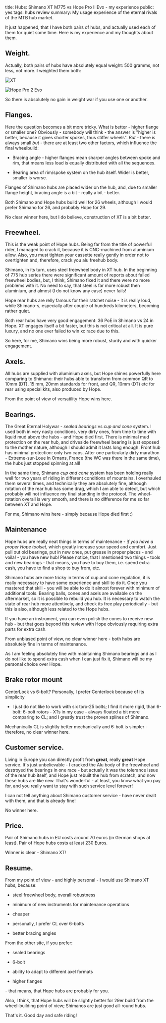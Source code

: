 title: Hubs: Shimano XT M775 vs Hope Pro II Evo - my experience
public: yes
tags: hubs
      review
summary: My usage experience of the eternal rivals of the MTB hub market.

It just happened, that I have both pairs of hubs, and actually used each of them
for quiet some time. Here is my experience and my thoughts about them.

## Weight.

Actually, both pairs of hubs have absolutely equal weight: 500 gramms, not less,
not more. I weighted them both:

![XT](https://lh6.googleusercontent.com/-XkP4g7gsBUg/UjhZQZOtirI/AAAAAAAABsQ/XQURahmSzKA/w411-h488-no/IMG_0506.JPG)

![Hope Pro 2 Evo](https://lh6.googleusercontent.com/-4XGten6yY14/UjhZQQp6eHI/AAAAAAAABsg/6q49csE7F5Y/w412-h488-no/IMG_0505.JPG)

So there is absolutely no gain in weight war if you use one or another.

## Flanges.

Here the question becomes a bit more tricky. What is better - higher flange or
smaller one? Obviously - somebody will think - the answer is "higher is better, 
because it gives shorter spokes, thus stiffer wheels". *But* - there is always
small *but* - there are at least two other factors, which influence the final
wheelbuild:
 
- Bracing angle - higher flanges mean sharper angles between spoke and rim, that
  means less load is equally distributed with all the sequences.

- Bearing area of rim/spoke system on the hub itself. Wider is better, smaller
  is worse.

Flanges of Shimano hubs are placed wider on the hub, and, due to smaller flange
height, bracing angle is a bit - really a bit - better. 

Both Shimano and Hope hubs build well for 26 wheels, although I would
prefer Shimano for 26, and probably Hope for 29.

No clear winner here, but I do believe, construction of XT is a bit better.

## Freewheel.

This is the weak point of Hope hubs. Being far
from the title of powerful rider, I managed to crack it, because it is
CNC-machined from aluminium allow. Also, you must tighten your cassette really
gently in order not to overtighten and, therefore, crack you alu freehub body.

Shimano, in its turn, uses steel freewheel body in XT hub. In the beginning of
775 hub series there were significant amount of reports about failed freewheel
bodies, but, I think, Shimano fixed it and there were no more problems with
it. No need to say, that steel is far more robust then aluminium, and almost
(I do not know any case) never fails!

Hope rear hubs are relly famous for their ratchet noise - it is really loud,
while Shimano-s, especially after couple of hundreds kilometers, becoming rather
quiet.

Both rear hubs have very good engagement: 36 PoE in Shimano vs 24
in Hope. XT engages itself a bit faster, but this is not critical at all. It is 
pure luxury,
and no one ever failed to win xc race due to this.

So here, for me, Shimano wins being more robust, sturdy and with quicker
engagement.

## Axels.

All hubs are supplied with aluminium axels, but Hope shines powerfully here
comparing to Shimano: their hubs able to transform from common QR to 10mm
(DT), 15 mm, 20mm standards for front, and QR, 10mm (DT) etc for rear using
special kits, also produced by Hope.

From the point of view of versatility Hope wins here.

## Bearings.

The Great Eternal Holywar - *sealed bearings* vs *cup and cone* system.
I used both in very nasty conditions, very dirty ones, from time to time
with liquid mud above the hubs - and Hope died first. There is minimal mud
protection on the rear hub, and driveside freewheel bearing is just exposed to
the mother nature, although I should admit it lasts long enough. Front hub
has minimal protection: only two caps. After one particularly dirty marathon -
Extreme-sur-Loue in Ornans, France (the WC was there in the same time), the hubs
just stopped spinning at all!

In the same time, Shimano *cup and cone* system has been holding really well
for two years of riding in different conditions of mountains. I overhauled them
several times, and technically they are absolutely fine, although rotation of
the rear hub has some drag, which I am able to detect, but which probably will
not influence my final standing in the protocol. The wheel-rotation overall is
very smooth, and there is no difference for me so far between XT and Hope.

For me, Shimano wins here - simply because Hope died first :)

## Maintenance

Hope hubs are really neat things in terms of maintenance - *if you have a
proper Hope toolset*, which greatly increase your speed and comfort. Just pull out old
bearings, put in new ones, put grease in proper places - and voila! - you have 
new hub! Please notice, that I mentioned two things - tools and new bearings -
that means, you have to buy them, i.e. spend extra cash, you have to find a shop
to buy from, etc.

Shimano hubs are more tricky in terms of cup and cone regulation, it is really 
necessary to have some experience and skill to do it. Once you mastered that
skill - you will be able to do it almost forever with minimum of additional
tools. Bearing balls, cones and axels are available on the aftermarket, so it
is possible to rebuild you hub. It is necessary to watch the state of rear hub
more attentively, and check its free play periodically - but this is also,
although less related to the Hope hubs.

If you have an instrument, you can even polish the cones to receive new hub -
but that goes beyond this review with Hope obviously requiring extra parts for
extra cash.

From unbiased point of view, no clear winner here - both hubs are absolutely fine in
terms of maintenance.

As I am feeling absolutely fine with maintaining Shimano bearings and as
I do not like to spend extra cash when I can just fix it, Shimano will be my
personal choice over Hope.

## Brake rotor mount

CenterLock vs 6-bolt? Personally, I prefer Centerlock because of its simplicity
- I just do not like to work with six torx-25 bolts; I find it more rigid, than
6-bolt: 6-bolt rotors - XTs in my case - always floated a bit more comparing to
CL; and I greatly trust the proven splines of Shimano.

Mechanically CL is slightly better mechanically and 6-bolt is simpler -
therefore, no clear winner here.

## Customer service.

Living in Europe you can directly profit from __great__, really __great__ Hope
service. It's just unbelievable - I cracked the Alu body of the freewheel and
destroyed the bearings in one race - but actually it was the tolerance issue of
the rear hub itself, and Hope just rebuilt the hub from scratch, and now these
hubs are like new. That's wonderful - at least, you know what you pay for, and
you really want to stay with such service level forever! 

I can not tell anything about Shimano customer service - have never dealt with 
them, and that is already fine!

No winner here.

## Price.

Pair of Shimano hubs in EU costs around 70 euros (in German shops at least).
Pair of Hope hubs costs at least 230 Euros.

Winner is clear - Shimano XT!

## Resume.

From my point of view - and highly personal - I would use Shimano XT hubs,
because:

- steel freewheel body, overall robustness

- minimum of new instruments for maintenance operations

- cheaper

- personally, I prefer CL over 6-bolts

- better bracing angles

From the other site, if you prefer:

- sealed bearings

- 6-bolt

- ability to adapt to different axel formats

- higher flanges

\- that means, that Hope hubs are probably for you.

Also, I think, that Hope hubs will be slightly better for 29er build from the
wheel-building point of view; Shimanos are just good all-round hubs.

That's it. Good day and safe riding!

